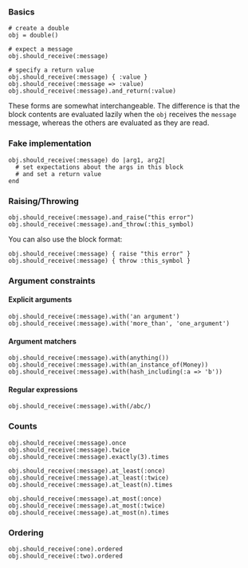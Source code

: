 ### Basics

    # create a double
    obj = double()

    # expect a message
    obj.should_receive(:message)

    # specify a return value
    obj.should_receive(:message) { :value }
    obj.should_receive(:message => :value)
    obj.should_receive(:message).and_return(:value)

These forms are somewhat interchangeable. The difference is that the
block contents are evaluated lazily when the `obj` receives the
`message` message, whereas the others are evaluated as they are read.

### Fake implementation

    obj.should_receive(:message) do |arg1, arg2|
      # set expectations about the args in this block
      # and set a return value
    end

### Raising/Throwing

    obj.should_receive(:message).and_raise("this error")
    obj.should_receive(:message).and_throw(:this_symbol)

You can also use the block format:

    obj.should_receive(:message) { raise "this error" }
    obj.should_receive(:message) { throw :this_symbol }

### Argument constraints
   
#### Explicit arguments

    obj.should_receive(:message).with('an argument')
    obj.should_receive(:message).with('more_than', 'one_argument')

#### Argument matchers

    obj.should_receive(:message).with(anything())
    obj.should_receive(:message).with(an_instance_of(Money))
    obj.should_receive(:message).with(hash_including(:a => 'b'))

#### Regular expressions

    obj.should_receive(:message).with(/abc/)

### Counts 

    obj.should_receive(:message).once
    obj.should_receive(:message).twice
    obj.should_receive(:message).exactly(3).times

    obj.should_receive(:message).at_least(:once)
    obj.should_receive(:message).at_least(:twice)
    obj.should_receive(:message).at_least(n).times

    obj.should_receive(:message).at_most(:once)
    obj.should_receive(:message).at_most(:twice)
    obj.should_receive(:message).at_most(n).times

### Ordering

    obj.should_receive(:one).ordered
    obj.should_receive(:two).ordered
